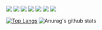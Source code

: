 <p><img src="http://views.whatilearened.today/views/github/juninmd/views.svg"/> 
<img src="https://img.shields.io/badge/FrontEnd-React-f55247"/>
<img src="https://img.shields.io/badge/FrontEnd-Angular-f55247"/>
<img src="https://img.shields.io/badge/BackEnd-Node-f55247"/>
<img src="https://img.shields.io/badge/Mobile-React Native-f55247"/>
 <img src="https://img.shields.io/badge/Mobile-Kotlin-f55247"/>
<a href="https://github.com/juninmd/"><img src="https://img.shields.io/github/followers/juninmd?color=%234CC61E&label=GitHub%20Followers%20%3A"/></a></p>



[![Top Langs](https://github-readme-stats.vercel.app/api/top-langs/?username=juninmd&layout=compact&theme=nord&show_icons=true)](https://github.com/anuraghazra/github-readme-stats)
![Anurag's github stats](https://github-readme-stats.vercel.app/api?username=juninmd&show_icons=true&theme=nord)
